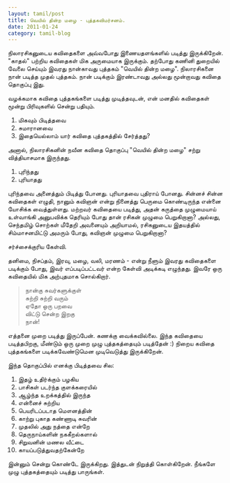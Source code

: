 ```yaml
---
layout: tamil/post
title: வெயில் தின்ற மழை - புத்தகவிமர்சனம்.
date: 2011-01-24
category: tamil-blog
---
```


நிலாரசிகனுடைய கவிதைகளை அவ்வபோது இணையதளங்களில் படித்து இருக்கிறேன். "காதல்" பற்றிய கவிதைகள் மிக அருமையாக இருக்கும். தற்போது கணினி துறையில் வேலை செய்யும் இவரது நான்காவது புத்தகம் "வெயில் தின்ற மழை". நிலாரசிகனை நான் படித்த முதல் புத்தகம். நான் படிக்கும் இரண்டாவது அல்லது மூன்றாவது கவிதை தொகுப்பு இது.

வழக்கமாக கவிதை புத்தகங்களை படித்து முடித்தவுடன், என் மனதில் கவிதைகள் மூன்று பிரிவுகளில் சென்று பதியும்.

1. மிகவும் பிடித்தவை <br/>
2. சுமாரானவை <br/>
3. இதையெல்லாம் யார் கவிதை புத்தகத்தில் சேர்த்தது?

அனால், நிலாரசிகனின் நவீன கவிதை தொகுப்பு "வெயில் தின்ற மழை" சற்று வித்தியாசமாக இருந்தது.

1. புரிந்தது <br/>
2. புரியாதது

புரிந்தவை அனைத்தும் பிடித்து போனது. புரியாதவை புதிராய் போனது. சின்னச் சின்ன கவிதைகள் எழுதி, நானும் கவிஞன் என்று நினைத்து பெருமை கொண்டிருந்த என்னை யோசிக்க வைத்துள்ளது. மற்றவர் கவிதையை படித்து, அதன் கருத்தை முழுமையாய் உள்வாங்கி அனுபவிக்க தெரியும் போது தான் ரசிகன் முழுமை பெறுகிறானா? அல்லது, செந்தமிழ் சொற்கள் மீதேறி அவனையும் அறியாமல், ரசிகனுடைய இதயத்தில் சிம்மாசனமிட்டு அமரும் போது, கவிஞன் முழுமை பெறுகிறானா?

சர்ச்சைக்குரிய கேள்வி.

தனிமை, நிசப்தம், இரவு, மழை, வலி, மரணம் - என்று நீளும் இவரது கவிதைகளை படிக்கும் போது, இவர் எப்படிப்பட்டவர் என்ற கேள்வி அடிக்கடி எழுந்தது. இவரே ஒரு கவிதையில் மிக அற்புதமாக சொல்கிறார்.

> நான்கு சுவர்களுக்குள் <br/>
 சுற்றி சுற்றி வரும் <br/>
 ஏதோ ஒரு பறவை <br/>
 விட்டு சென்ற இறகு <br/>
 நான்!

எத்தனை முறை படித்து இருப்பேன். கணக்கு வைக்கவில்லை. இந்த கவிதையை படித்தபிறகு, மீண்டும் ஒரு முறை முழு புத்தகத்தையும் படித்தேன் :) நிறைய கவிதை புத்தகங்களை படிக்கவேண்டுமென முடிவெடுத்து இருக்கிறேன்.

இந்த தொகுப்பில் எனக்கு பிடித்தவை சில:

1. இதழ் உதிர்க்கும் பழகிய <br/>
2. பாசிகள் படர்ந்த குளக்கரையில் <br/>
3. ஆழ்ந்த உறக்கத்தில் இருந்த <br/>
4. என்னைச் சுற்றிய <br/>
5. பெயரிடப்படாத மௌனத்தின் <br/>
6. காற்று புகாத கண்ணாடி சுவரின் <br/>
7. முதலில் அது நத்தை என்றே <br/>
8. தெருநாய்களின் நககீறல்களால் <br/>
9. சிறுவனின் மணல வீட்டை <br/>
10. காயப்படுத்துவதற்கேன்றே

இன்னும் சென்று கொண்டே இருக்கிறது. இத்துடன் நிறுத்தி கொள்கிறேன். நீங்களே முழு புத்தகத்தையும் படித்து பாருங்கள்.
